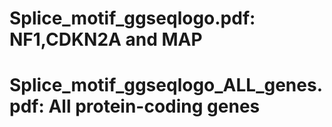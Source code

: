 # Splice_motif_ggseqlogo.pdf: NF1,CDKN2A and MAP
# Splice_motif_ggseqlogo_ALL_genes.pdf: All protein-coding genes
